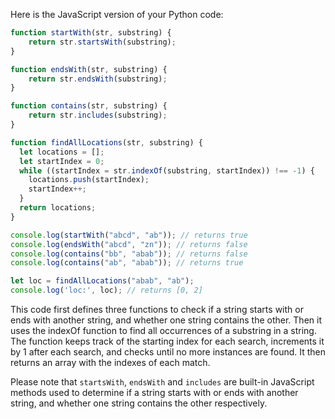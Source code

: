 Here is the JavaScript version of your Python code:

```javascript
function startWith(str, substring) {
    return str.startsWith(substring);
}

function endsWith(str, substring) {
    return str.endsWith(substring);
}

function contains(str, substring) {
    return str.includes(substring);
}

function findAllLocations(str, substring) {
  let locations = [];
  let startIndex = 0;
  while ((startIndex = str.indexOf(substring, startIndex)) !== -1) {
    locations.push(startIndex);
    startIndex++;
  }
  return locations;
}

console.log(startWith("abcd", "ab")); // returns true
console.log(endsWith("abcd", "zn")); // returns false
console.log(contains("bb", "abab")); // returns false
console.log(contains("ab", "abab")); // returns true

let loc = findAllLocations("abab", "ab"); 
console.log('loc:', loc); // returns [0, 2]
```
This code first defines three functions to check if a string starts with or ends with another string, and whether one string contains the other. Then it uses the indexOf function to find all occurrences of a substring in a string. The function keeps track of the starting index for each search, increments it by 1 after each search, and checks until no more instances are found. It then returns an array with the indexes of each match.

Please note that `startsWith`, `endsWith` and `includes` are built-in JavaScript methods used to determine if a string starts with or ends with another string, and whether one string contains the other respectively.
